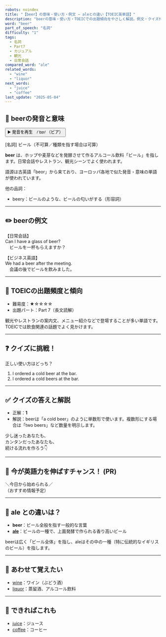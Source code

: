 ```yaml
---
robots: noindex
title: "【beer】の意味・使い方・例文 ― aleとの違い【TOEIC英単語】"
description: "beerの意味・使い方・TOEICでの出題傾向をやさしく解説。例文・クイズ付きでaleとの違いもわかりやすく学べます。"
word: "beer"
part_of_speech: "名詞"
difficulty: "1"
tags:
  - 名詞
  - Part7
  - カジュアル
  - 観光
  - 日常会話
compared_word: "ale"
related_words:
  - "wine"
  - "liquor"
next_words:
  - "juice"
  - "coffee"
last_update: "2025-05-04"
---
```


## 🔰 beerの発音と意味

<button class="play-audio" onclick="playTTS('beer')">
  <span class="play-audio-main">
    ▶️ 発音を再生　/ˈbɪr/
  </span>
  <span class="play-audio-sub">
    （ビア）
  </span>
</button>

[名詞] ビール（不可算／種類を指す場合は可算）

**beer** は、ホップや麦芽などを発酵させて作るアルコール飲料「ビール」を指します。日常会話やレストラン、観光シーンでよく使われます。

語源は古英語「beor」から来ており、ヨーロッパ各地で似た発音・意味の単語が使われています。

他の品詞：  
- beery：ビールのような、ビールの匂いがする（形容詞）

---

## ✏️ beerの例文

【日常会話】  
Can I have a glass of beer?  
　ビールを一杯もらえますか？

【ビジネス英語】  
We had a beer after the meeting.  
　会議の後でビールを飲みました。

---

## 🎯 TOEICの出題頻度と傾向

- 難易度：★☆☆☆☆
- 出題パート：Part 7（長文読解）

観光やレストランの案内文、メニュー紹介などで登場することが多い単語です。TOEICでは飲食関連の話題でよく見かけます。

---

## ❓ クイズに挑戦！

正しい使い方はどっち？

1. I ordered a cold beer at the bar.  
2. I ordered a cold beers at the bar.

---

## ✅ クイズの答えと解説

- 正解：**1**
- 解説：beerは「a cold beer」のように単数形で使います。複数形にする場合は「two beers」など数量を明示します。

少し迷ったあなたも、  
カンタンだったあなたも、  
続ける流れを作ろう👇️

---

## 🚀 今が英語力を伸ばすチャンス！ (PR)

<div class="info-center">
＼今日から始められる／<br>  
（おすすめ情報予定）
</div>

---

## 🤔  ale との違いは？

- **beer**：ビール全般を指す一般的な言葉
- **[ale](/word/ale/)**：ビールの一種で、上面発酵で作られる香り高いビール

beerは広く「ビール全体」を指し、aleはその中の一種（特に伝統的なイギリスのビール）を指します。

---

## 🧩 あわせて覚えたい

- [wine](/word/wine/)：ワイン（ぶどう酒）
- [liquor](/word/liquor/)：蒸留酒、アルコール飲料

---

## 📖 できればこれも

- [juice](/word/juice/)：ジュース
- [coffee](/word/coffee/)：コーヒー

<!-- cvid: aid26_bid10 -->

